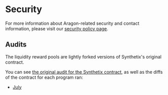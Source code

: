 # Security

For more information about Aragon-related security and contact information, please visit our [security policy page](https://wiki.aragon.org/association/security/).

## Audits

The liquidity reward pools are lightly forked versions of Synthetix's original contract.

You can see [the original audit for the Synthetix contract](security/unipool-audit-report.-sigp.pdf), as well as the diffs of the contract for each program ran:

- [July](https://www.diffchecker.com/ggIkoPqv)
